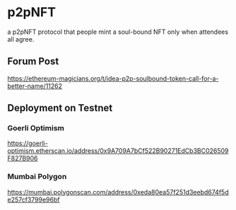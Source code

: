 # p2pNFT
a p2pNFT protocol that people mint a soul-bound NFT only when attendees all agree.


## Forum Post
https://ethereum-magicians.org/t/idea-p2p-soulbound-token-call-for-a-better-name/11262


## Deployment on Testnet

### Goerli Optimism
https://goerli-optimism.etherscan.io/address/0x9A709A7bCf522B90271EdCb3BC026509F827B906


### Mumbai Polygon
https://mumbai.polygonscan.com/address/0xeda80ea57f251d3eebd674f5de257cf3799e96bf
